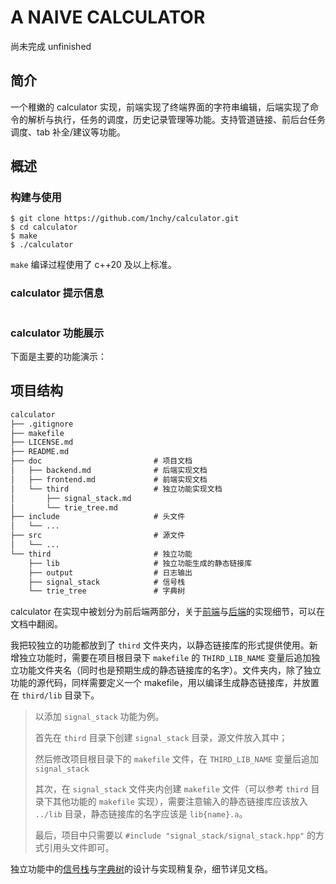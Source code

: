 # A NAIVE CALCULATOR

尚未完成 unfinished

## 简介

一个稚嫩的 calculator 实现，前端实现了终端界面的字符串编辑，后端实现了命令的解析与执行，任务的调度，历史记录管理等功能。支持管道链接、前后台任务调度、tab 补全/建议等功能。

## 概述

### 构建与使用

~~~shell
$ git clone https://github.com/1nchy/calculator.git
$ cd calculator
$ make
$ ./calculator
~~~

`make` 编译过程使用了 c++20 及以上标准。

### calculator 提示信息

~~~txt
~~~

### calculator 功能展示

下面是主要的功能演示：

## 项目结构

~~~txt
calculator
├── .gitignore
├── makefile
├── LICENSE.md
├── README.md
├── doc                         # 项目文档
│   ├── backend.md              # 后端实现文档
│   ├── frontend.md             # 前端实现文档
│   └── third                   # 独立功能实现文档
│       ├── signal_stack.md
│       └── trie_tree.md
├── include                     # 头文件
│   └── ...
├── src                         # 源文件
│   └── ...
└── third                       # 独立功能
    ├── lib                     # 独立功能生成的静态链接库
    ├── output                  # 日志输出
    ├── signal_stack            # 信号栈
    └── trie_tree               # 字典树
~~~

calculator 在实现中被划分为前后端两部分，关于[前端](doc/frontend.md)与[后端](doc/backend.md)的实现细节，可以在文档中翻阅。

我把较独立的功能都放到了 `third` 文件夹内，以静态链接库的形式提供使用。新增独立功能时，需要在项目根目录下 `makefile` 的 `THIRD_LIB_NAME` 变量后追加独立功能文件夹名（同时也是预期生成的静态链接库的名字）。文件夹内，除了独立功能的源代码，同样需要定义一个 makefile，用以编译生成静态链接库，并放置在 `third/lib` 目录下。

> 以添加 `signal_stack` 功能为例。
> 
> 首先在 `third` 目录下创建 `signal_stack` 目录，源文件放入其中；
> 
> 然后修改项目根目录下的 `makefile` 文件，在 `THIRD_LIB_NAME` 变量后追加 `signal_stack`
> 
> 其次，在 `signal_stack` 文件夹内创建 `makefile` 文件（可以参考 `third` 目录下其他功能的 `makefile` 实现），需要注意输入的静态链接库应该放入 `../lib` 目录，静态链接库的名字应该是 `lib{name}.a`。
> 
> 最后，项目中只需要以 `#include "signal_stack/signal_stack.hpp"` 的方式引用头文件即可。

独立功能中的[信号栈](doc/third/signal_stack.md)与[字典树](doc/third/trie_tree.md)的设计与实现稍复杂，细节详见文档。

